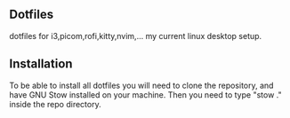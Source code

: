 ## Dotfiles
  dotfiles for i3,picom,rofi,kitty,nvim,...
  my current linux desktop setup.

## Installation
 To be able to install all dotfiles you will need to clone the repository, and have GNU Stow installed on your machine.
 Then you need to type "stow ." inside the repo directory.
